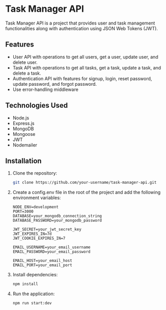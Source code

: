 # Task Manager API

Task Manager API is a project that provides user and task management functionalities along with authentication using JSON Web Tokens (JWT).

## Features

- User API with operations to get all users, get a user, update user, and delete user.
- Task API with operations to get all tasks, get a task, update a task, and delete a task.
- Authentication API with features for signup, login, reset password, update password, and forgot password.
- Use error-handling middleware

## Technologies Used

- Node.js
- Express.js
- MongoDB
- Mongoose
- JWT
- Nodemailer

## Installation

1. Clone the repository:

   ```bash
   git clone https://github.com/your-username/task-manager-api.git
   
2. Create a config.env file in the root of the project and add the following environment variables:
   
   ```env
   NODE_ENV=development
   PORT=3000
   DATABASE=your_mongodb_connection_string
   DATABASE_PASSWORD=your_mongodb_password
   
   JWT_SECRET=your_jwt_secret_key
   JWT_EXPIRES_IN=7d
   JWT_COOKIE_EXPIRES_IN=7

   EMAIL_USERNAME=your_email_username
   EMAIL_PASSWORD=your_email_password
   
   EMAIL_HOST=your_email_host
   EMAIL_PORT=your_email_port

4. Install dependencies:
   
   ```bash
   npm install
   
6. Run the application:
   
   ```bash
   npm run start:dev

